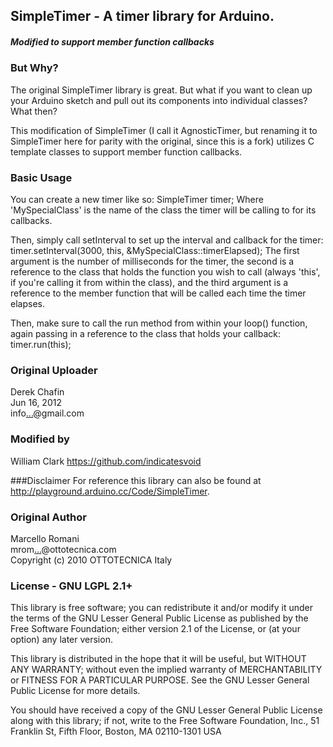 ## SimpleTimer - A timer library for Arduino.
##### Modified to support member function callbacks

### But Why?
The original SimpleTimer library is great. But what if you want to clean up your Arduino sketch and pull out its components into individual classes? What then?

This modification of SimpleTimer (I call it AgnosticTimer, but renaming it to SimpleTimer here for parity with the original, since this is a fork) utilizes C template classes to support member function callbacks.

### Basic Usage
You can create a new timer like so:
    SimpleTimer<MySpecialClass> timer;
Where 'MySpecialClass' is the name of the class the timer will be calling to for its callbacks.

Then, simply call setInterval to set up the interval and callback for the timer:
    timer.setInterval(3000, this, &MySpecialClass::timerElapsed);
The first argument is the number of milliseconds for the timer, the second is a reference to the class that holds the function you wish to call (always 'this', if you're calling it from within the class), and the third argument is a reference to the member function that will be called each time the timer elapses.

Then, make sure to call the run method from within your loop() function, again passing in a reference to the class that holds your callback:
    timer.run(this);

### Original Uploader
Derek Chafin  
Jun 16, 2012  
info<a href="http://www.google.com/recaptcha/mailhide/d?k=01OlINdKCVggEULcwNY4NTTg==&amp;c=NuRwkCvdkiHnX97lENoQ4aUrQPIek0qZKoNXiOiv8uE=" onclick="window.open('http://www.google.com/recaptcha/mailhide/d?k\07501OlINdKCVggEULcwNY4NTTg\75\75\46c\75NuRwkCvdkiHnX97lENoQ4aUrQPIek0qZKoNXiOiv8uE\075', '', 'toolbar=0,scrollbars=0,location=0,statusbar=0,menubar=0,resizable=0,width=500,height=300'); return false;" title="Reveal this e-mail address">...</a>@gmail.com

### Modified by
William Clark
https://github.com/indicatesvoid

###Disclaimer
For reference this library can also be found at http://playground.arduino.cc/Code/SimpleTimer.

### Original Author
Marcello Romani  
mrom<a href="http://www.google.com/recaptcha/mailhide/d?k=01OlINdKCVggEULcwNY4NTTg==&amp;c=35t9v0kxxmeXywbgEkq2W9ogg7J-gbHsx2HD-cJD7Rc=" onclick="window.open('http://www.google.com/recaptcha/mailhide/d?k\07501OlINdKCVggEULcwNY4NTTg\75\75\46c\07535t9v0kxxmeXywbgEkq2W9ogg7J-gbHsx2HD-cJD7Rc\075', '', 'toolbar=0,scrollbars=0,location=0,statusbar=0,menubar=0,resizable=0,width=500,height=300'); return false;" title="Reveal this e-mail address">...</a>@ottotecnica.com  
Copyright (c) 2010 OTTOTECNICA Italy

### License - GNU LGPL 2.1+
This library is free software; you can redistribute it
and/or modify it under the terms of the GNU Lesser
General Public License as published by the Free Software
Foundation; either version 2.1 of the License, or (at
your option) any later version.

This library is distributed in the hope that it will
be useful, but WITHOUT ANY WARRANTY; without even the
implied warranty of MERCHANTABILITY or FITNESS FOR A
PARTICULAR PURPOSE.  See the GNU Lesser General Public
License for more details.

You should have received a copy of the GNU Lesser
General Public License along with this library; if not,
write to the Free Software Foundation, Inc.,
51 Franklin St, Fifth Floor, Boston, MA 02110-1301 USA
